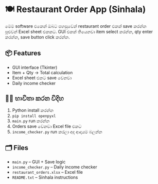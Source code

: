 # 🍽️ Restaurant Order App (Sinhala)

මෙම software එකෙන් ඔබට පහසුවෙන් restaurant order එකක් save කරන්න පුළුවන් Excel sheet එකකට. GUI එකක් තියෙනවා item select කරන්න, qty enter කරන්න, save button click කරන්න.

## 📦 Features
- GUI interface (Tkinter)
- Item + Qty → Total calculation
- Excel sheet එකට save වෙනවා
- Daily income checker

## 🧑‍🍳 භාවිතා කරන විදිහ
1. Python install කරන්න
2. `pip install openpyxl`
3. `main.py` run කරන්න
4. Orders save වෙනවා Excel file එකට
5. `income_checker.py` run කරලා අද ආදායම බලන්න

## 🗂️ Files
- `main.py` – GUI + Save logic
- `income_checker.py` – Daily income checker
- `restaurant_orders.xlsx` – Excel file
- `README.txt` – Sinhala instructions
